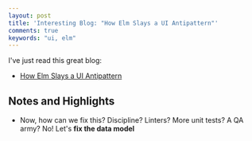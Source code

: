 ```yaml
---
layout: post
title: 'Interesting Blog: "How Elm Slays a UI Antipattern"'
comments: true
keywords: "ui, elm"
---
```


I've just read this great blog:

- [How Elm Slays a UI Antipattern](http://blog.jenkster.com/2016/06/how-elm-slays-a-ui-antipattern.html)

## Notes and Highlights

- Now, how can we fix this? Discipline? Linters? More unit tests? A QA army? No! Let's **fix the data model**
